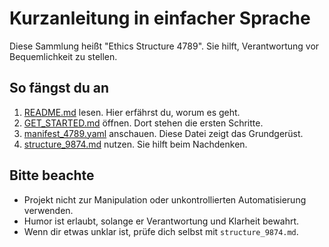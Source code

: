 # Kurzanleitung in einfacher Sprache

Diese Sammlung heißt "Ethics Structure 4789". Sie hilft, Verantwortung vor Bequemlichkeit zu stellen.

## So fängst du an

1. [README.md](../README.md) lesen. Hier erfährst du, worum es geht.
2. [GET_STARTED.md](GET_STARTED.md) öffnen. Dort stehen die ersten Schritte.
3. [manifest_4789.yaml](../manifests/manifest_4789.yaml) anschauen. Diese Datei zeigt das Grundgerüst.
4. [structure_9874.md](../ethics_modules/structure_9874.md) nutzen. Sie hilft beim Nachdenken.

## Bitte beachte

- Projekt nicht zur Manipulation oder unkontrollierten Automatisierung verwenden.
- Humor ist erlaubt, solange er Verantwortung und Klarheit bewahrt.
- Wenn dir etwas unklar ist, prüfe dich selbst mit `structure_9874.md`.
